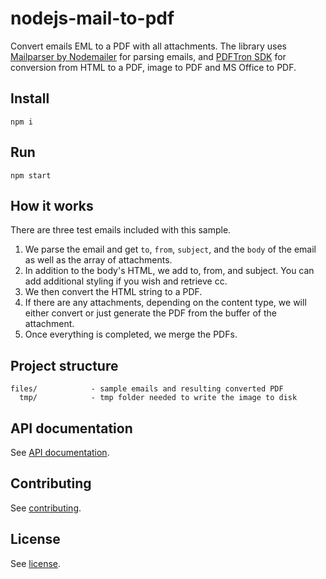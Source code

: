 # nodejs-mail-to-pdf
Convert emails EML to a PDF with all attachments. The library uses [Mailparser by Nodemailer](https://nodemailer.com/extras/mailparser/) for parsing emails, and [PDFTron SDK](https://www.pdftron.com/documentation/nodejs) for conversion from HTML to a PDF, image to PDF and MS Office to PDF. 

## Install
```
npm i
```

## Run
```
npm start
```

## How it works

There are three test emails included with this sample. 

1. We parse the email and get `to`, `from`, `subject`, and the `body` of the email as well as the array of attachments.
2. In addition to the body's HTML, we add to, from, and subject. You can add additional styling if you wish and retrieve cc.
3. We then convert the HTML string to a PDF.
4. If there are any attachments, depending on the content type, we will either convert or just generate the PDF from the buffer of the attachment.
5. Once everything is completed, we merge the PDFs.

## Project structure

```
files/            - sample emails and resulting converted PDF
  tmp/            - tmp folder needed to write the image to disk
```

## API documentation

See [API documentation](https://www.pdftron.com/documentation/nodejs/get-started/).

## Contributing

See [contributing](./CONTRIBUTING.md).

## License

See [license](./LICENSE).
